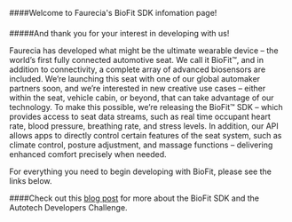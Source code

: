 ####Welcome to Faurecia's BioFit SDK infomation page!
#### 
#####And thank you for your interest in developing with us!  

Faurecia has developed what might be the ultimate wearable device – the world’s first fully connected automotive seat. We call it BioFit™, and in addition to connectivity, a complete array of advanced biosensors are included. We’re launching this seat with one of our global automaker partners soon, and we’re interested in new creative use cases – either within the seat, vehicle cabin, or beyond, that can take advantage of our technology. To make this possible, we’re releasing the BioFit™ SDK – which provides access to seat data streams, such as real time occupant heart rate, blood pressure, breathing rate, and stress levels. In addition, our API allows apps to directly control certain features of the seat system, such as climate control, posture adjustment, and massage functions – delivering enhanced comfort precisely when needed.

For everything you need to begin developing with BioFit, please see the links below.

####Check out this [blog post](https://autotechchallenge.wordpress.com/2014/09/12/interview-with-faurencia-director/) for more about the BioFit SDK and the Autotech Developers Challenge.
